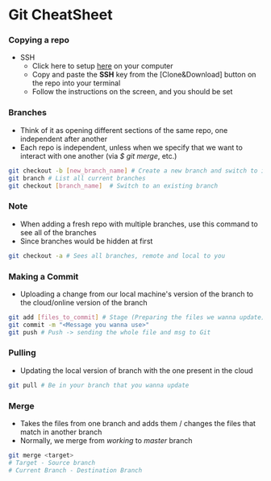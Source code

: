 <!-- Version 1.1  -->
# Git CheatSheet 
 ### Copying a repo
 * SSH
	 * Click here to setup [here](https://help.github.com/en/github/authenticating-to-github/connecting-to-github-with-ssh) on your computer
	 * Copy and paste the **SSH** key from the [Clone&Download] button on the repo into your terminal 
	 * Follow the instructions on the screen, and you should be set

### Branches
* Think of it as opening different sections of the same repo, one independent after another 
* Each repo is independent, unless when we specify that we want to interact with one another (via *$ git merge*, etc.) 
``` bash
git checkout -b [new_branch_name] # Create a new branch and switch to it
git branch # List all current branches
git checkout [branch_name]  # Switch to an existing branch
 ```

 ### Note
 
 - When adding a fresh repo with multiple branches, use this command to see all of the branches
 - Since branches would be hidden at first
 ``` bash
 git checkout -a # Sees all branches, remote and local to you
 ```

### Making a Commit
* Uploading a change from our local machine's version of the branch to the cloud/online  version of the branch
``` bash
git add [files_to_commit] # Stage (Preparing the files we wanna update)
git commit -m "<Message you wanna use>" 
git push # Push -> sending the whole file and msg to Git
```

### Pulling
* Updating the local version of branch with the one present in the cloud
``` bash
git pull # Be in your branch that you wanna update
```
### Merge 
* Takes the files from one branch and adds them / changes the files that match in another branch
* Normally, we merge from *working* to *master* branch

``` bash
git merge <target> 
# Target - Source branch
# Current Branch - Destination Branch
```
